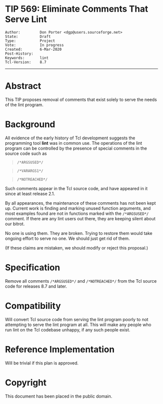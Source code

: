 # TIP 569: Eliminate Comments That Serve Lint
	Author:         Don Porter <dgp@users.sourceforge.net>
	State:          Draft
	Type:           Project
	Vote:           In progress
	Created:        6-Mar-2020
	Post-History:
	Keywords:       lint
	Tcl-Version:    8.7
-----

# Abstract

This TIP proposes removal of comments that exist solely to serve the needs
of the lint program.

# Background

All evidence of the early history of Tcl development suggests the programming
tool **lint** was in common use.  The operations of the lint program can be
controlled by the presence of special comments in the source code such as

>	`/*ARGSUSED*/`

>	`/*VARARGS1*/`

>	`/*NOTREACHED*/`

Such comments appear in the Tcl source code, and have appeared in it
since at least release 2.1.

By all appearances, the maintenance of these comments has not been kept up.
Current work is finding and marking unused function arguments, and most
examples found are not in functions marked with the `/*ARGSUSED*/` comment.
If there are any lint users out there, they are keeping silent about our bitrot.

No one is using them. They are broken. Trying to restore them would take
ongoing effort to serve no one. We should just get rid of them.

(If these claims are mistaken, we should modify or reject this proposal.)

# Specification

Remove all comments `/*ARGSUSED*/` and `/*NOTREACHED*/` from the Tcl
source code for releases 8.7 and later.

# Compatibility

Will convert Tcl source code from serving the lint program poorly to
not attempting to serve the lint program at all. This will make any
people who run lint on the Tcl codebase unhappy, if any such people exist.

# Reference Implementation

Will be trivial if this plan is approved.

# Copyright

This document has been placed in the public domain.
